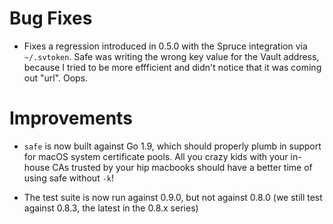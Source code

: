 # Bug Fixes

- Fixes a regression introduced in 0.5.0 with the Spruce
  integration via `~/.svtoken`.  Safe was writing the wrong key
  value for the Vault address, because I tried to be more
  effficient and didn't notice that it was coming out "url".
  Oops.

# Improvements

- `safe` is now built against Go 1.9, which should properly plumb
  in support for macOS system certificate pools.  All you crazy
  kids with your in-house CAs trusted by your hip macbooks should
  have a better time of using safe without `-k`!

- The test suite is now run against 0.9.0, but not against 0.8.0
  (we still test against 0.8.3, the latest in the 0.8.x series)
